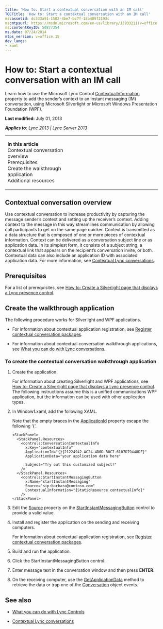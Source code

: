 ```yaml
---
title: 'How to: Start a contextual conversation with an IM call'
TOCTitle: 'How to: Start a contextual conversation with an IM call'
ms:assetid: dc333a91-1502-4be7-bc7f-18b489f2193c
ms:mtpsurl: https://msdn.microsoft.com/en-us/library/JJ933211(v=office.15)
ms:contentKeyID: 50877354
ms.date: 07/24/2014
mtps_version: v=office.15
dev_langs:
- xaml
---
```


# How to: Start a contextual conversation with an IM call

Learn how to use the Microsoft Lync Control [ContextualInformation](https://msdn.microsoft.com/en-us/library/hh363342\(v=office.15\)) property to add the sender’s context to an instant messaging (IM) conversation, using Microsoft Silverlight or Microsoft Windows Presentation Foundation (WPF).

**Last modified:** July 01, 2013

***Applies to:** Lync 2013 | Lync Server 2013*

<table>
<colgroup>
<col style="width: 50%" />
<col style="width: 50%" />
</colgroup>
<tbody>
<tr class="odd">
<td><p><strong>In this article</strong><br />
Contextual conversation overview<br />
Prerequisites<br />
Create the walkthrough application<br />
Additional resources</p></td>
<td><p></p></td>
</tr>
</tbody>
</table>

## Contextual conversation overview

Use contextual conversation to increase productivity by capturing the message sender’s context and setting up the receiver’s context. Adding context to the message in this way streamlines communication by allowing call participants to get on the same page quicker. Context is transmitted as a data structure that is composed of one or more pieces of contextual information. Context can be delivered as a conversation subject line or as application data. In its simplest form, it consists of a subject string, a contextual link that appears on the recipient’s conversation invite, or both. Contextual data can also include an application ID with associated application data. For more information, see [Contextual Lync conversations](contextual-lync-conversations.md).

## Prerequisites

For a list of prerequisites, see [How to: Create a Silverlight page that displays a Lync presence control](how-to-create-a-silverlight-page-that-displays-a-lync-presence-control.md).

## Create the walkthrough application

The following procedure works for Silverlight and WPF applications.

  - For information about contextual application registration, see [Register contextual conversation packages](register-contextual-conversation-packages.md).

  - For information about contextual conversation walkthrough applications, see [What you can do with Lync conversations](what-you-can-do-with-lync-conversations.md).

### To create the contextual conversation walkthrough application

1.  Create the application.
    
    For information about creating Silverlight and WPF applications, see [How to: Create a Silverlight page that displays a Lync presence control](how-to-create-a-silverlight-page-that-displays-a-lync-presence-control.md). The following instructions assume this is a unified communications WPF application, but the information can be used with other application types.

2.  In Window1.xaml, add the following XAML.
    
    Note that the empty braces in the [ApplicationId](http://go.microsoft.com/fwlink/?linkid=207179%26clcid=0x409) property escape the following ‘{’.
    
    ```xaml
    <StackPanel>
      <StackPanel.Resources>
        <controls:ConversationContextualInfo 
          x:Key="contextualInfo" 
          ApplicationId="{}{21224942-AC24-4D0D-B0C7-6107D79448DF}"
          ApplicationData="your application data here"
    
          Subject="Try out this customized subject!"
        />
      </StackPanel.Resources>
        <controls:StartInstantMessagingButton 
          x:Name="startInstantMessaging"
          Source="sip:barbara@contoso.com"
          ContextualInformation="{StaticResource contextualInfo}"
        />
    </StackPanel>
    ```

3.  Edit the [Source](https://msdn.microsoft.com/en-us/library/hh363511\(v=office.15\)) property on the [StartInstantMessagingButton](https://msdn.microsoft.com/en-us/library/hh379340\(v=office.15\)) control to provide a valid value.

4.  Install and register the application on the sending and receiving computers.
    
    For information about contextual application registration, see [Register contextual conversation packages](register-contextual-conversation-packages.md).

5.  Build and run the application.

6.  Click the StartInstantMessagingButton control.

7.  Enter message text in the conversation window and then press **ENTER**.

8.  On the receiving computer, use the [GetApplicationData](http://go.microsoft.com/fwlink/?linkid=210831%26clcid=0x409) method to retrieve the data or trap one of the [Conversation](http://go.microsoft.com/fwlink/?linkid=210832%26clcid=0x409) object events.

## See also

  - [What you can do with Lync Controls](what-you-can-do-with-lync-controls.md)

  - [Contextual Lync conversations](contextual-lync-conversations.md)

